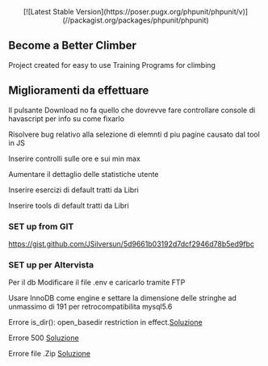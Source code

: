<p align="center">
[![Latest Stable Version](https://poser.pugx.org/phpunit/phpunit/v)](//packagist.org/packages/phpunit/phpunit)
</p>

## Become a Better Climber
Project created for easy to use Training Programs for climbing

## Miglioramenti da effettuare
Il pulsante Download no fa quello che dovrevve fare controllare console di havascript per info su come fixarlo<br>

Risolvere bug relativo alla selezione di elemnti d piu pagine causato dal tool in JS<br>

Inserire controlli sulle ore e sui min max<br>

Aumentare il dettaglio delle statistiche utente<br>

Inserire esercizi di default tratti da Libri<br>

Inserire tools di default tratti da Libri<br>
### SET up from GIT

https://gist.github.com/JSilversun/5d9661b03192d7dcf2946d78b5ed9fbc

### SET up per Altervista 

Per il db Modificare il file .env e caricarlo tramite FTP<br>

Usare InnoDB come engine e settare la dimensione delle stringhe ad unmassimo di 191 per retrocompatibilita mysql5.6<br>

Errore is_dir(): open_basedir restriction in effect.[Soluzione](http://forum.it.altervista.org/php-mysql-e-apache-htaccess/288179-laravel-problemi-relativi-path.html)<br>

Errore 500  [Soluzione](http://forum.it.altervista.org/php-mysql-e-apache-htaccess/282797-errore-500-installazione-laravel.html)<br>

Errore file .Zip    [Soluzione](http://forum.it.altervista.org/php-mysql-e-apache-htaccess/288176-laravel-caricamento-sito-impossibile.html)<br>
